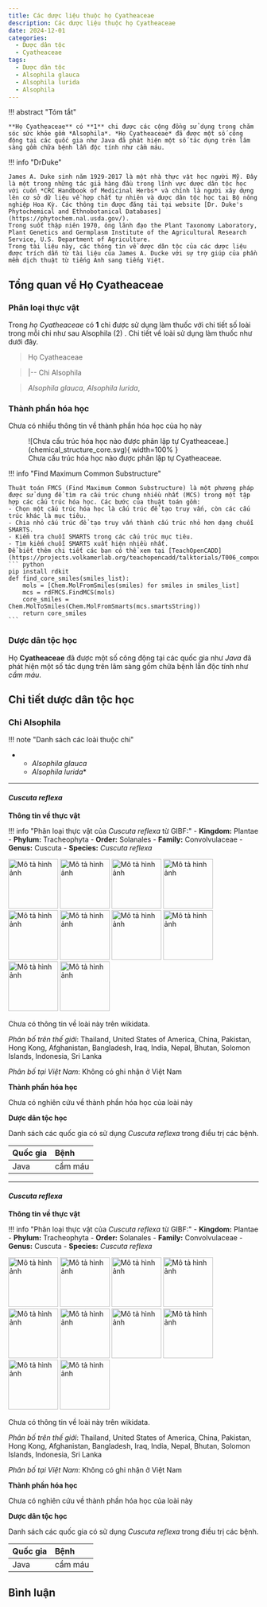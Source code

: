 ```yaml
---
title: Các dược liệu thuộc họ Cyatheaceae
description: Các dược liệu thuộc họ Cyatheaceae
date: 2024-12-01
categories:
  - Dược dân tộc
  - Cyatheaceae
tags:
  - Dược dân tộc
  - Alsophila glauca
  - Alsophila lurida
  - Alsophila
---
```

!!! abstract "Tóm tắt"

    **Họ Cyatheaceae** có **1** chi được các cộng đồng sử dụng trong chăm sóc sức khỏe gồm *Alsophila*. *Họ Cyatheaceae* đã được một số công động tại các quốc gia như Java đã phát hiện một số tác dụng trên lâm sàng gồm chữa bệnh lẫn độc tính như cầm máu.

!!! info "DrDuke"

    James A. Duke sinh năm 1929-2017 là một nhà thực vật học người Mỹ. Đây là một trong những tác giả hàng đầu trong lĩnh vực dược dân tộc học với cuốn *CRC Handbook of Medicinal Herbs* và chính là người xây dựng lên cơ sở dữ liệu về hợp chất tự nhiên và dược dân tộc học tại Bộ nông nghiệp Hoa Kỳ. Các thông tin được đăng tải tại website [Dr. Duke's Phytochemical and Ethnobotanical Databases](https://phytochem.nal.usda.gov/). 
    Trong suốt thập niên 1970, ông lãnh đạo the Plant Taxonomy Laboratory, Plant Genetics and Germplasm Institute of the Agricultural Research Service, U.S. Department of Agriculture.
    Trong tài liệu này, các thông tin về dược dân tộc của các dược liệu được trích dẫn từ tài liệu của James A. Ducke với sự trợ giúp của phần mềm dịch thuật từ tiếng Anh sang tiếng Việt.
   
## Tổng quan về Họ Cyatheaceae
### Phân loại thực vật
Trong *họ Cyatheaceae* có **1** chi được sử dụng làm thuốc với chi tiết số loài trong mỗi chi như sau Alsophila (2) . Chi tiết về loài sử dụng làm thuốc như dưới đây.  

>Họ Cyatheaceae


>|-- Chi Alsophila

>*Alsophila glauca*,
>*Alsophila lurida*,

### Thành phần hóa học 

Chưa có nhiều thông tin về thành phần hóa học của họ này

<figure markdown="span">
    ![Chưa cấu trúc hóa học nào được phân lập tự Cyatheaceae.](chemical_structure_core.svg){ width=100% }
    <figcaption>Chưa cấu trúc hóa học nào được phân lập tự Cyatheaceae.</figcaption>
</figure>


!!! info  "Find Maximum Common Substructure"
    
    Thuật toán FMCS (Find Maximum Common Substructure) là một phương pháp được sử dụng để tìm ra cấu trúc chung nhiều nhất (MCS) trong một tập hợp các cấu trúc hóa học. Các bước của thuật toán gồm:
    - Chọn một cấu trúc hóa học là cấu trúc để tạo truy vấn, còn các cấu trúc khác là mục tiêu.
    - Chia nhỏ cấu trúc để tạo truy vấn thành cấu trúc nhỏ hơn dạng chuỗi SMARTS.
    - Kiểm tra chuỗi SMARTS trong các cấu trúc mục tiêu.
    - Tìm kiếm chuỗi SMARTS xuất hiện nhiều nhất.
    Để biết thêm chi tiết các bạn có thể xem tại [TeachOpenCADD](https://projects.volkamerlab.org/teachopencadd/talktorials/T006_compound_maximum_common_substructures.html)
    ``` python
    pip install rdkit
    def find_core_smiles(smiles_list):
        mols = [Chem.MolFromSmiles(smiles) for smiles in smiles_list]
        mcs = rdFMCS.FindMCS(mols)
        core_smiles = Chem.MolToSmiles(Chem.MolFromSmarts(mcs.smartsString))
        return core_smiles
    ```

### Dược dân tộc học

Họ **Cyatheaceae** đã được một số công động tại các quốc gia như *Java* đã phát hiện một số tác dụng trên lâm sàng gồm chữa bệnh lẫn độc tính như *cầm máu*.

## Chi tiết dược dân tộc học


### Chi Alsophila

!!! note "Danh sách các loài thuộc chi"
    
*	 - *Alsophila glauca*
	 - *Alsophila lurida**

---      
#### *Cuscuta reflexa*
**Thông tin về thực vật**

!!! info "Phân loại thực vật của *Cuscuta reflexa* từ GIBF:"
    - **Kingdom:** Plantae
    - **Phylum:** Tracheophyta
    - **Order:** Solanales
    - **Family:** Convolvulaceae
    - **Genus:** Cuscuta
    - **Species:** *Cuscuta reflexa*

<img src="https://indiabiodiversity.org/biodiv/observations//88344b9d-18a0-471d-90f4-98ac16102c9f/15183096186a4365803a1609fe88a780.jpg" alt="Mô tả hình ảnh" width="100" height="100">
<img src="https://inaturalist-open-data.s3.amazonaws.com/photos/410628757/original.jpeg" alt="Mô tả hình ảnh" width="100" height="100">
<img src="https://inaturalist-open-data.s3.amazonaws.com/photos/410628559/original.jpeg" alt="Mô tả hình ảnh" width="100" height="100">
<img src="https://inaturalist-open-data.s3.amazonaws.com/photos/449609613/original.jpg" alt="Mô tả hình ảnh" width="100" height="100">
<img src="https://inaturalist-open-data.s3.amazonaws.com/photos/449609612/original.jpg" alt="Mô tả hình ảnh" width="100" height="100">
<img src="https://inaturalist-open-data.s3.amazonaws.com/photos/449609625/original.jpg" alt="Mô tả hình ảnh" width="100" height="100">
<img src="https://indiabiodiversity.org/biodiv/observations//923150e8-cad8-4034-8d17-8ecaaa485bc5/016c21c0a8194cdd8d81f23d6adb17e0.jpg" alt="Mô tả hình ảnh" width="100" height="100">
<img src="https://inaturalist-open-data.s3.amazonaws.com/photos/334978707/original.jpg" alt="Mô tả hình ảnh" width="100" height="100">
<img src="https://inaturalist-open-data.s3.amazonaws.com/photos/334978699/original.jpg" alt="Mô tả hình ảnh" width="100" height="100">
<img src="https://inaturalist-open-data.s3.amazonaws.com/photos/334978684/original.jpg" alt="Mô tả hình ảnh" width="100" height="100"> 

Chưa có thông tin về loài này trên wikidata.

*Phân bố trên thế giới*: Thailand, United States of America, China, Pakistan, Hong Kong, Afghanistan, Bangladesh, Iraq, India, Nepal, Bhutan, Solomon Islands, Indonesia, Sri Lanka

*Phân bố tại Việt Nam*: Không có ghi nhận ở Việt Nam

**Thành phần hóa học**
        

Chưa có nghiên cứu về thành phần hóa học của loài này


**Dược dân tộc học**

Danh sách các quốc gia có sử dụng *Cuscuta reflexa* trong điều trị các bệnh. 

| Quốc gia   | Bệnh    |
|:-----------|:--------|
| Java       | cầm máu |



---      
#### *Cuscuta reflexa*
**Thông tin về thực vật**

!!! info "Phân loại thực vật của *Cuscuta reflexa* từ GIBF:"
    - **Kingdom:** Plantae
    - **Phylum:** Tracheophyta
    - **Order:** Solanales
    - **Family:** Convolvulaceae
    - **Genus:** Cuscuta
    - **Species:** *Cuscuta reflexa*

<img src="https://indiabiodiversity.org/biodiv/observations//88344b9d-18a0-471d-90f4-98ac16102c9f/15183096186a4365803a1609fe88a780.jpg" alt="Mô tả hình ảnh" width="100" height="100">
<img src="https://inaturalist-open-data.s3.amazonaws.com/photos/410628757/original.jpeg" alt="Mô tả hình ảnh" width="100" height="100">
<img src="https://inaturalist-open-data.s3.amazonaws.com/photos/410628559/original.jpeg" alt="Mô tả hình ảnh" width="100" height="100">
<img src="https://inaturalist-open-data.s3.amazonaws.com/photos/449609613/original.jpg" alt="Mô tả hình ảnh" width="100" height="100">
<img src="https://inaturalist-open-data.s3.amazonaws.com/photos/449609612/original.jpg" alt="Mô tả hình ảnh" width="100" height="100">
<img src="https://inaturalist-open-data.s3.amazonaws.com/photos/449609625/original.jpg" alt="Mô tả hình ảnh" width="100" height="100">
<img src="https://indiabiodiversity.org/biodiv/observations//923150e8-cad8-4034-8d17-8ecaaa485bc5/016c21c0a8194cdd8d81f23d6adb17e0.jpg" alt="Mô tả hình ảnh" width="100" height="100">
<img src="https://inaturalist-open-data.s3.amazonaws.com/photos/334978707/original.jpg" alt="Mô tả hình ảnh" width="100" height="100">
<img src="https://inaturalist-open-data.s3.amazonaws.com/photos/334978699/original.jpg" alt="Mô tả hình ảnh" width="100" height="100">
<img src="https://inaturalist-open-data.s3.amazonaws.com/photos/334978684/original.jpg" alt="Mô tả hình ảnh" width="100" height="100"> 

Chưa có thông tin về loài này trên wikidata.

*Phân bố trên thế giới*: Thailand, United States of America, China, Pakistan, Hong Kong, Afghanistan, Bangladesh, Iraq, India, Nepal, Bhutan, Solomon Islands, Indonesia, Sri Lanka

*Phân bố tại Việt Nam*: Không có ghi nhận ở Việt Nam

**Thành phần hóa học**
        

Chưa có nghiên cứu về thành phần hóa học của loài này


**Dược dân tộc học**

Danh sách các quốc gia có sử dụng *Cuscuta reflexa* trong điều trị các bệnh. 

| Quốc gia   | Bệnh    |
|:-----------|:--------|
| Java       | cầm máu |





## Bình luận

<div id="giscus-container"></div>
<script src="https://giscus.app/client.js"
        data-repo="hoangson0787/CSDL-duoc-lieu"
        data-repo-id="R_kgDONbMRNA"
        data-category="Duoc lieu"
        data-category-id="DIC_kwDONbMRNM4ClklR"
        data-mapping="pathname"
        data-strict="0"
        data-reactions-enabled="1"
        data-emit-metadata="1"
        data-input-position="bottom"
        data-theme="light"
        data-lang="en"
        crossorigin="anonymous"
        async>
</script>

